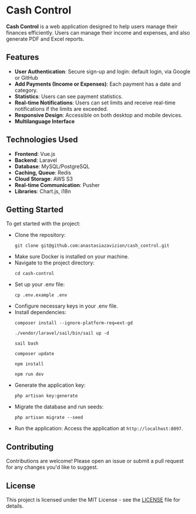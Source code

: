 <h1>Cash Control</h1>

<p><strong>Cash Control</strong> is a web application designed to help users manage their finances efficiently. Users can manage their income and expenses, and also generate PDF and Excel reports.</p>

<h2>Features</h2>
<ul>
    <li><strong>User Authentication</strong>: Secure sign-up and login: default login, via Google or GitHub</li>
    <li><strong>Add Payments (Income or Expenses)</strong>: Each payment has a date and category.</li>
    <li><strong>Statistics</strong>: Users can see payment statistics.</li>
    <li><strong>Real-time Notifications</strong>: Users can set limits and receive real-time notifications if the limits are exceeded.</li>
    <li><strong>Responsive Design</strong>: Accessible on both desktop and mobile devices.</li>
    <li><strong>Multilanguage Interface</strong></li>
</ul>

<h2>Technologies Used</h2>
<ul>
    <li><strong>Frontend</strong>: Vue.js</li>
    <li><strong>Backend</strong>: Laravel</li>
    <li><strong>Database</strong>: MySQL/PostgreSQL</li>
    <li><strong>Caching, Queue</strong>: Redis</li>
    <li><strong>Cloud Storage</strong>: AWS S3</li>
    <li><strong>Real-time Communication</strong>: Pusher</li>
    <li><strong>Libraries</strong>: Chart.js, i18n</li>
</ul>

<h2>Getting Started</h2>
<p>To get started with the project:</p>
<ul>
    <li>Clone the repository:
        <pre><code>git clone git@github.com:anastasiazavizion/cash_control.git</code></pre>
    </li>
    <li>Make sure Docker is installed on your machine.</li>
    <li>Navigate to the project directory:
        <pre><code>cd cash-control</code></pre>
    </li>
    <li>Set up your .env file:
        <pre><code>cp .env.example .env</code></pre>
    </li>
    <li>Configure necessary keys in your .env file.</li>
    <li>Install dependencies:
        <pre><code>composer install --ignore-platform-req=ext-gd</code></pre>
        <pre><code>./vendor/laravel/sail/bin/sail up -d</code></pre>
        <pre><code>sail bash</code></pre>
        <pre><code>composer update</code></pre>
        <pre><code>npm install</code></pre>
        <pre><code>npm run dev</code></pre>
    </li>
    <li>Generate the application key:
        <pre><code>php artisan key:generate</code></pre>
    </li>
    <li>Migrate the database and run seeds:
        <pre><code>php artisan migrate --seed</code></pre>
    </li>
    <li>Run the application:
        Access the application at <code>http://localhost:8097</code>.</li>
</ul>

<h2>Contributing</h2>
<p>Contributions are welcome! Please open an issue or submit a pull request for any changes you'd like to suggest.</p>

<h2>License</h2>
<p>This project is licensed under the MIT License - see the <a href="LICENSE">LICENSE</a> file for details.</p>
